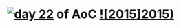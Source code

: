 # [![day 22](22)](https://adventofcode.com/2015/day/22) of AoC [![2015]2015)](https://adventofcode.com/2015)
